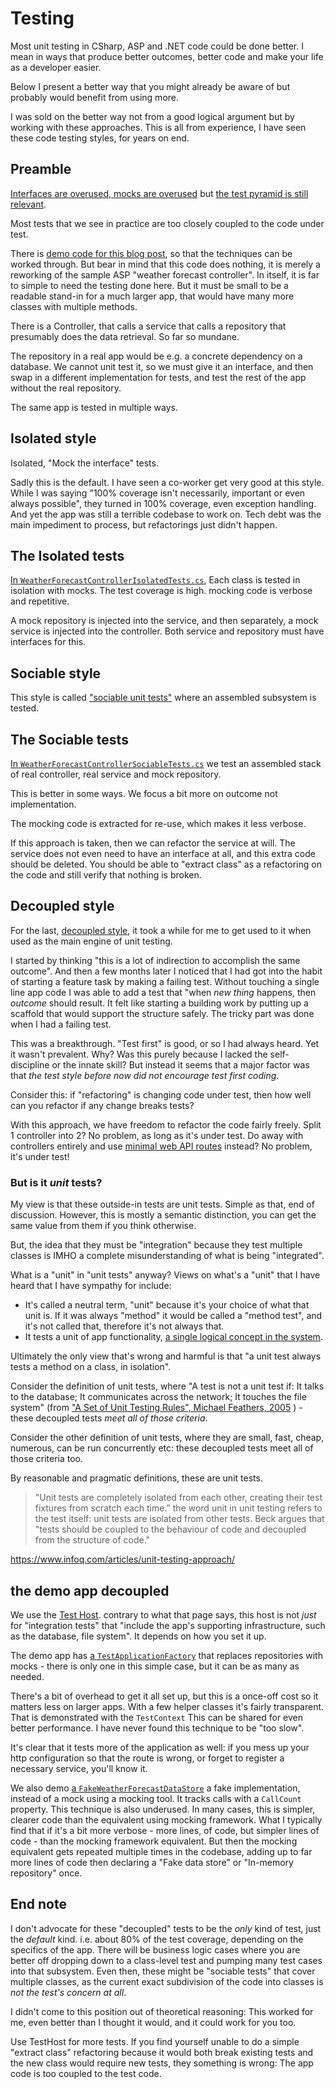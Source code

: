 # Testing

Most unit testing in CSharp, ASP and .NET code could be done better. I mean in ways that produce better outcomes, better code and make your life as a developer easier.

Below I present a better way that you might already be aware of but probably would benefit from using more.

 I was sold on the better way not from a good logical argument but by working with these approaches. This is all from experience, I have seen these code testing styles, for years on end.

## Preamble

[Interfaces are overused, mocks are overused](https://www.anthonysteele.co.uk/InterfacesAreOverused) but [the test pyramid is still relevant](https://www.anthonysteele.co.uk/TestPyramid).

Most tests that we see in practice are too closely coupled to the code under test.

There is [demo code for this blog post](https://github.com/AnthonySteele/CoupledTestDemo), so that the techniques can be worked through. But bear in mind that this code does nothing, it is merely a reworking of the sample ASP "weather forecast controller". In itself, it is far to simple to need the testing done here. But it must be small to be a readable stand-in for a much larger app, that would have many more classes with multiple methods.

There is a Controller, that calls a service that calls a repository that presumably does the data retrieval. So far so mundane.

The repository in a real app would be e.g. a concrete dependency on a database. We cannot unit test it, so we must give it an interface, and then swap in a different implementation for tests, and test the rest of the app without the real repository.

The same app is tested in multiple ways.

## Isolated style

Isolated, "Mock the interface" tests.

Sadly this is the default. I have seen a co-worker get very good at this style. While I was saying "100% coverage isn't necessarily, important or even always possible", they turned in 100% coverage, even exception handling. And yet the app was still a terrible codebase to work on. Tech debt was the main impediment to process, but refactorings just didn't happen.

## The Isolated tests

[In `WeatherForecastControllerIsolatedTests.cs`](https://github.com/AnthonySteele/CoupledTestDemo/blob/main/WeatherServiceTestsWithMocks/WeatherForecastControllerIsolatedTests.cs), Each class is tested in isolation with mocks. The test coverage is high. mocking code is verbose and repetitive.

A mock repository is injected into the service, and then separately, a mock service is injected into the controller. Both service and repository must have interfaces for this.

## Sociable style

This style is called ["sociable unit tests"](https://martinfowler.com/bliki/UnitTest.html) where an assembled subsystem is tested.

## The Sociable tests

[In `WeatherForecastControllerSociableTests.cs`](https://github.com/AnthonySteele/CoupledTestDemo/blob/main/WeatherServiceTestsWithMocks/WeatherForecastControllerSociableTests.cs) we test an assembled stack of real controller, real service and mock repository.

This is better in some ways. We focus a bit more on outcome not implementation.

The mocking code is extracted for re-use, which makes it less verbose.

If this approach is taken, then we can refactor the service at will. The service does not even need to have an interface at all, and this extra code should be deleted. You should be able to "extract class" as a refactoring on the code and still verify that nothing is broken.

## Decoupled style

For the last, [decoupled style](https://github.com/AnthonySteele/CoupledTestDemo/tree/main/WeatherServiceTestsHost), it took a while for me to get used to it when used as the main engine of unit testing.

I started by thinking "this is a lot of indirection to accomplish the same outcome". And then a few months later I noticed that I had got into the habit of starting a feature task by making a failing test. Without touching a single line app code I was able to add a test that "when _new thing_ happens, then _outcome_ should result. It felt like starting a building work by putting up a scaffold that would support the structure safely. The tricky part was done when I had a failing test.

This was a breakthrough. "Test first" is good, or so I had always heard. Yet it wasn't prevalent. Why? Was this purely because I lacked the self-discipline or the innate skill? But instead it seems that a major factor was that _the test style before now did not encourage test first coding_.

Consider this: if "refactoring" is changing code under test, then how well can you refactor if any change breaks tests?

With this approach, we have freedom to refactor the code fairly freely. Split 1 controller into 2? No problem, as long as it's under test. Do away with controllers entirely and use [minimal web API routes](https://learn.microsoft.com/en-us/aspnet/core/tutorials/min-web-api) instead? No problem, it's under test!

### But is it _unit_ tests?

My view is that these outside-in tests are unit tests. Simple as that, end of discussion. However, this is mostly a semantic distinction, you can get the same value from them if you think otherwise.

But, the idea that they must be "integration" because they test multiple classes is IMHO a complete misunderstanding of what is being "integrated".

What is a "unit" in "unit tests" anyway? Views on what's a "unit" that I have heard  that I have sympathy for include:

* It's called a neutral term, "unit" because it's your choice of what that unit is. If it was always "method" it would be called a "method test", and it's not called that, therefore it's not always that.
* It tests a unit of app functionality, [a single logical concept in the system](https://www.artofunittesting.com/definition-of-a-unit-test).

Ultimately the only view that's wrong and harmful is that "a unit test always tests a method on a class, in isolation".

Consider the definition of unit tests, where "A test is not a unit test if: It talks to the database; It communicates across the network; It touches the file system" (from ["A Set of Unit Testing Rules", Michael Feathers, 2005](https://www.artima.com/weblogs/viewpost.jsp?thread=126923) )   - these decoupled tests _meet all of those criteria_.

Consider the other definition of unit tests, where they are small, fast, cheap, numerous, can be run concurrently etc: these decoupled tests meet all of those criteria too.

By reasonable and pragmatic definitions, these are unit tests.

> "Unit tests are completely isolated from each other, creating their test fixtures from scratch each time." the word unit in unit testing refers to the test itself: unit tests are isolated from other tests. Beck argues that "tests should be coupled to the behaviour of code and decoupled from the structure of code."

https://www.infoq.com/articles/unit-testing-approach/

## the demo app decoupled

We use the [Test Host](https://learn.microsoft.com/en-us/aspnet/core/test/integration-tests). contrary to what that page says, this host is not _just_ for "integration tests" that "include the app's supporting infrastructure, such as the database, file system". It depends on how you set it up.

 The demo app has [a `TestApplicationFactory`](https://github.com/AnthonySteele/CoupledTestDemo/blob/main/WeatherServiceTestsHost/TestApplicationFactory.cs) that  replaces repositories with mocks - there is only one in this simple case, but it can be as many as needed.

There's a bit of overhead to get it all set up, but this is a once-off cost so it matters less on larger apps. With a few helper classes it's fairly transparent. That is demonstrated with the `TestContext` This can be shared for even better performance. I have never found this technique to be "too slow".

It's clear that it tests more of the application as well: if you mess up your http configuration so that the route is wrong, or forget to register a necessary service, you'll know it.

 We also demo [a `FakeWeatherForecastDataStore`](https://github.com/AnthonySteele/CoupledTestDemo/blob/main/WeatherServiceTestsHost/FakeWeatherForecastDataStore.cs) a fake implementation, instead of a mock using a mocking tool. It tracks calls with a `CallCount` property. This technique is also underused. In many cases, this is simpler, clearer code than the equivalent using mocking framework. What I typically find that if it's a bit more verbose - more lines, of code, but simpler lines of code - than the mocking framework equivalent. But then the mocking equivalent gets repeated multiple times in the codebase, adding up to far more lines of code then declaring a "Fake data store" or "In-memory repository" once.

## End note

I don't advocate for these "decoupled" tests to be the _only_ kind of test, just the _default_ kind. i.e. about 80% of the test coverage, depending on the specifics of the app. There will be business logic cases where you are better off dropping down to a class-level test and pumping many test cases into that subsystem. Even then, these might be "sociable tests" that cover multiple classes, as the current exact subdivision of the code into classes is _not the test's concern at all_.

I didn't come to this position out of theoretical reasoning: This worked for me, even better than I thought it would, and it could work for you too.

Use TestHost for more tests. If you find yourself unable to do a simple "extract class" refactoring because it would both break existing tests and the new class would require new tests, they something is wrong: The app code is too coupled to the test code.
